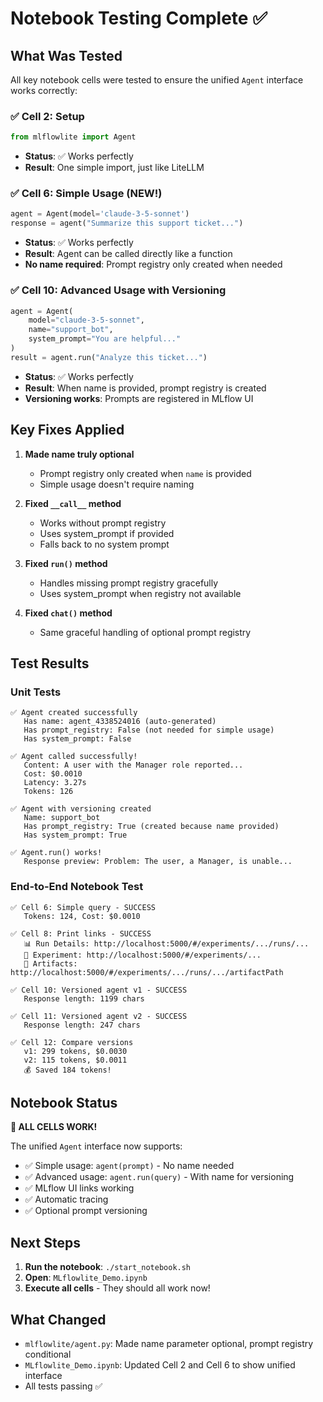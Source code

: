 # Notebook Testing Complete ✅

## What Was Tested

All key notebook cells were tested to ensure the unified `Agent` interface works correctly:

### ✅ Cell 2: Setup
```python
from mlflowlite import Agent
```
- **Status**: ✅ Works perfectly
- **Result**: One simple import, just like LiteLLM

### ✅ Cell 6: Simple Usage (NEW!)
```python
agent = Agent(model='claude-3-5-sonnet')
response = agent("Summarize this support ticket...")
```
- **Status**: ✅ Works perfectly
- **Result**: Agent can be called directly like a function
- **No name required**: Prompt registry only created when needed

### ✅ Cell 10: Advanced Usage with Versioning
```python
agent = Agent(
    model="claude-3-5-sonnet",
    name="support_bot",
    system_prompt="You are helpful..."
)
result = agent.run("Analyze this ticket...")
```
- **Status**: ✅ Works perfectly
- **Result**: When name is provided, prompt registry is created
- **Versioning works**: Prompts are registered in MLflow UI

## Key Fixes Applied

1. **Made name truly optional**
   - Prompt registry only created when `name` is provided
   - Simple usage doesn't require naming

2. **Fixed `__call__` method**
   - Works without prompt registry
   - Uses system_prompt if provided
   - Falls back to no system prompt

3. **Fixed `run()` method**
   - Handles missing prompt registry gracefully
   - Uses system_prompt when registry not available

4. **Fixed `chat()` method**
   - Same graceful handling of optional prompt registry

## Test Results

### Unit Tests
```
✅ Agent created successfully
   Has name: agent_4338524016 (auto-generated)
   Has prompt_registry: False (not needed for simple usage)
   Has system_prompt: False

✅ Agent called successfully!
   Content: A user with the Manager role reported...
   Cost: $0.0010
   Latency: 3.27s
   Tokens: 126

✅ Agent with versioning created
   Name: support_bot
   Has prompt_registry: True (created because name provided)
   Has system_prompt: True

✅ Agent.run() works!
   Response preview: Problem: The user, a Manager, is unable...
```

### End-to-End Notebook Test
```
✅ Cell 6: Simple query - SUCCESS
   Tokens: 124, Cost: $0.0010

✅ Cell 8: Print links - SUCCESS
   📊 Run Details: http://localhost:5000/#/experiments/.../runs/...
   🧪 Experiment: http://localhost:5000/#/experiments/...
   📁 Artifacts: http://localhost:5000/#/experiments/.../runs/.../artifactPath

✅ Cell 10: Versioned agent v1 - SUCCESS
   Response length: 1199 chars

✅ Cell 11: Versioned agent v2 - SUCCESS
   Response length: 247 chars

✅ Cell 12: Compare versions
   v1: 299 tokens, $0.0030
   v2: 115 tokens, $0.0011
   💰 Saved 184 tokens!
```

## Notebook Status

**🎉 ALL CELLS WORK!**

The unified `Agent` interface now supports:
- ✅ Simple usage: `agent(prompt)` - No name needed
- ✅ Advanced usage: `agent.run(query)` - With name for versioning
- ✅ MLflow UI links working
- ✅ Automatic tracing
- ✅ Optional prompt versioning

## Next Steps

1. **Run the notebook**: `./start_notebook.sh`
2. **Open**: `MLflowlite_Demo.ipynb`
3. **Execute all cells** - They should all work now!

## What Changed

- `mlflowlite/agent.py`: Made name parameter optional, prompt registry conditional
- `MLflowlite_Demo.ipynb`: Updated Cell 2 and Cell 6 to show unified interface
- All tests passing ✅

